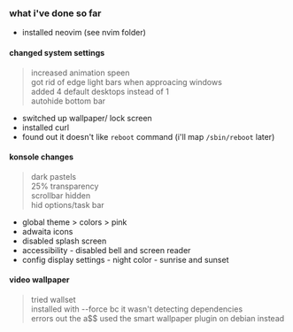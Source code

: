 ### what i've done so far
- installed neovim (see nvim folder)
#### changed system settings
>   increased animation speen<br>
>   got rid of edge light bars when approacing windows<br>
>   added 4 default desktops instead of 1<br>
>   autohide bottom bar<br>
- switched up wallpaper/ lock screen
- installed curl
- found out it doesn't like `reboot` command (i'll map `/sbin/reboot` later)
#### konsole changes
>  dark pastels<br>
>  25% transparency<br>
>  scrollbar hidden<br>
>  hid options/task bar<br>
- global theme > colors > pink
- adwaita icons
- disabled splash screen
- accessibility - disabled bell and screen reader
- config display settings - night color - sunrise and sunset
#### video wallpaper
> tried wallset<br>
> installed with --force bc it wasn't detecting dependencies<br>
> errors out the a$$
> used the smart wallpaper plugin on debian instead
